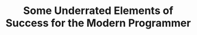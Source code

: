 ---
layout: sketchnote
title: Some Underrated Elements of Success for the Modern Programmer
categories: [ xp, gtd, presentations, sketchnotes ]
sketchnote:
  url: "/img/posts/underrated-elements-success/underrated-elements-success.webp"
  alt: "the modern programmer"
  source:
    name: "Some Underrated Elements of Success for the Modern Programmer"
    url: "https://www.youtube.com/watch?v=mbcV_Qdb7Ts"
  speaker:
    name: "J. B. Rainsberger"
    url: "https://twitter.com/jbrains"
thumbnail: "/img/posts/underrated-elements-success/thumbnail-420x255.webp"
alttext: sketchnote
---